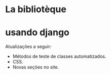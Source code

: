 # La bibliotèque
# usando django

Atualizações a seguir:
  - Métodos de teste de classes automatizados.
  - CSS.
  - Novas seções no site.
